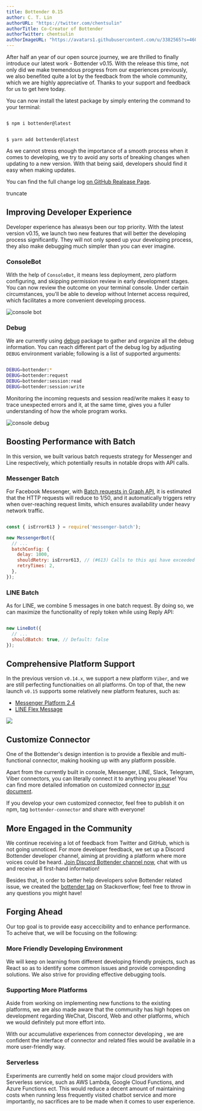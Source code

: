 ```yaml
---
title: Bottender 0.15
author: C. T. Lin
authorURL: "https://twitter.com/chentsulin"
authorTitle: Co-Creator of Bottender
authorTwitter: chentsulin
authorImageURL: "https://avatars1.githubusercontent.com/u/3382565?s=460&v=4"
---
```

After half an year of our open source journey, we are thrilled to finally introduce our latest work - Bottender v0.15. With the release this time, not only did we make tremendous progress from our experiences previously, we also benefited quite a lot by the feedback from the whole community, which we are highly appreciative of. Thanks to your support and feedback for us to get here today.

You can now install the latest package by simply entering the command to your terminal:

```sh

$ npm i bottender@latest

```

```

$ yarn add bottender@latest

```

As we cannot stress enough the importance of a smooth process when it comes to developing, we try to avoid any sorts of breaking changes when updating to a new version. With that being said, developers should find it easy when making updates.

You can find the full change log [on GitHub Realease Page](https://github.com/Yoctol/bottender/releases/tag/v0.15.0).

truncate

## Improving Developer Experience

Developer experience has alwasys been our top priority. With the latest version v0.15, we launch two new features that will better the developing process significantly. They will not only speed up your developing process, they also make debugging much simpler than you can ever imagine.

### ConsoleBot

With the help of `ConsoleBot`, it means less deployment, zero platform configuring, and skipping permission review in early development stages. You can now review the outcome on your terminal console. Under certain circumstances, you'll be able to develop without Internet access required, which facilitates a more convenient developing process.

![console bot](/img/blog/2018-08-03/console-bot.png)

### Debug

We are currently using [debug](https://github.com/visionmedia/debug) package to gather and organize all the debug information. You can reach different part of the debug log by adjusting `DEBUG` environment variable; following is a list of supported arguments:

```sh

DEBUG=bottender:*
DEBUG=bottender:request
DEBUG=bottender:session:read
DEBUG=bottender:session:write

```

Monitoring the incoming requests and session read/write makes it easy to trace unexpected errors and it, at the same time, gives you a fuller understanding of how the whole program works.

![console debug](/img/blog/2018-08-03/console-debug.jpg)

## Boosting Performance with Batch

In this version, we built various batch requests strategy for Messenger and Line respectively, which potentially results in notable drops with API calls.

### Messenger Batch

For Facebook Messenger, with [Batch requests in Graph API](https://developers.facebook.com/docs/graph-api/making-multiple-requests/), it is estimated that the HTTP requests will reduce to 1/50, and it automatically triggers retry when over-reaching request limits, which ensures availability under heavy network traffic.

```js

const { isError613 } = require('messenger-batch');

new MessengerBot({
  // ...
  batchConfig: {
    delay: 1000,
    shouldRetry: isError613, // (#613) Calls to this api have exceeded the rate limit.
    retryTimes: 2,
  },
});

```

### LINE Batch

As for LINE, we combine 5 messages in one batch request. By doing so, we can maximize the functionality of reply token while using Reply API:

```js

new LineBot({
  // ...
  shouldBatch: true, // Default: false
});

```

## Comprehensive Platform Support

In the previous version `v0.14.x`, we support a new platform `Viber`, and we are still perfecting functionaities on all platforms. On top of that, the new launch `v0.15` supports some relatively new platform features, such as:

-   [Messenger Platform 2.4](https://blog.messengerdevelopers.com/announcing-messenger-platform-v2-4-8a8ecd5f0f04)
-   [LINE Flex Message](https://developers.line.me/en/docs/messaging-api/using-flex-messages/)

![](https://i.imgur.com/VtWnPud.png)

## Customize Connector

One of the Bottender's design intention is to provide a flexible and multi-functional connector, making hooking up with any platform possible.

Apart from the currently built in console, Messenger, LINE, Slack, Telegram, Viber connectors, you can literally connect it to anything you please! You can find more detailed infomation on customized connector [in our document](https://bottender.js.org/docs/Guides-CustomConnector).

If you develop your own customized connector, feel free to publish it on npm, tag `bottender-connector` and share with everyone!

## More Engaged in the Community

We continue receiving a lot of feedback from Twitter and GitHub, which is not going unnoticed. For more developer feedback, we set up a Discord Bottender developer channel, aiming at providing a platform where more voices could be heard. [Join Discord Bottender channel now](https://discordapp.com/invite/unmFzmR), chat with us and receive all first-hand information!

Besides that, in order to better help developers solve Bottender related issue, we created the [bottender tag](https://stackoverflow.com/questions/tagged/bottender) on Stackoverflow; feel free to throw in any questions you might have!

## Forging Ahead

Our top goal is to provide easy acceccibility and to enhance performance. To acheive that, we will be focusing on the following:

### More Friendly Developing Environment

We will keep on learning from different developing friendly projects, such as React so as to identify some common issues and provide corresponding solutions. We also strive for providing effective debugging tools.

### Supporting More Platforms

Aside from working on implementing new functions to the existing platforms, we are also made aware that the community has high hopes on development regarding WeChat, Discord, Web and other platforms, which we would definitely put more effort into.

With our accumulative experiences from connector developing , we are confident the interface of connector and related files would be available in a more user-friendly way.

### Serverless

Experiments are currently held on some major cloud providers with Serverless service, such as AWS Lambda, Google Cloud Functions, and Azure Functions ect. This would reduce a decent amount of maintaining costs when running less frequently visited chatbot service and more importantly, no sacrifices are to be made when it comes to user experience.
